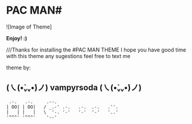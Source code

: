 # PAC MAN#

![Image of Theme]

**Enjoy! :)**

///Thanks for installing the #PAC MAN THEME I hope you have good time with this theme
any sugestions feel free to text me

theme by:

## (㇏(•̀ᵥᵥ•́)ノ) vampyrsoda (㇏(•̀ᵥᵥ•́)ノ)

     .-.   .-.     .--.
    | OO| | OO|   / _.-' .-.   .-.  .-.   .''.
    |   | |   |   \  '-. '-'   '-'  '-'   '..'
    '^^^' '^^^'    '--'
